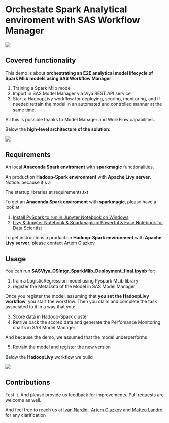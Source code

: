 # Orchestate Spark Analytical enviroment with SAS Workflow Manager


<img src="https://github.com/IvanNardini/Orchestrate-Spark-in-SAS-Viya/raw/master/workflow/workflow.png">


## Covered functionality

This demo is about **orchestrating an E2E analytical model lifecycle of Spark Mlib models using SAS Workflow Manager**

1. Training a Spark Mlib model
2. Import in SAS Model Manager via Viya REST API service
3. Start a HadoopLivy workflow for deploying, scoring, monitoring, and if needed retrain the model in an automated and controlled manner at the same time. 

All this is possible thanks to Model Manager and WorkFlow capabilities.

Below the **high-level architecture of the solution**: 

<img src="https://github.com/IvanNardini/Orchestrate-Spark-in-SAS-Viya/raw/master/spark_governance.png">

## Requirements

An local **Anaconda Spark enviroment** with **sparkmagic** functionalities.

An production **Hadoop-Spark environment** with **Apache Livy server**. Notice: because it's a 

The startup libraries at requirements.txt

To get an **Anaconda Spark enviroment** with **sparkmagic**, please have a look at

1. [Install PySpark to run in Jupyter Notebook on Windows](https://medium.com/@naomi.fridman/install-pyspark-to-run-on-jupyter-notebook-on-windows-4ec2009de21f)
2. [Livy & Jupyter Notebook & Sparkmagic = Powerful & Easy Notebook for Data Scientist](https://blog.chezo.uno/livy-jupyter-notebook-sparkmagic-powerful-easy-notebook-for-data-scientist-a8b72345ea2d)

To get instructions a production **Hadoop-Spark environment** with **Apache Livy server**, please contact [Artem Glazkov](Artem.Glazkov@sas.com)

## Usage 

You can run **SASViya_OSIntgr_SparkMlib_Deployment_final.ipynb** for: 

1. train a LogisticRegression model using Pyspark MLib library
2. register the MetaData of the Model in SAS Model Manager

Once you register the model, assuming that **you set the HadoopLivy workflow**, you start the workflow. Then you claim and complete the task associated to it in a way that you: 

3. Score data in Hadoop-Spark cluster
4. Retrive back the scored data and generate the Perfomance Monitoring charts in SAS Model Manager

And because the demo, we assumed that the model underperforms

5. Retrain the model and register the new version

Below the **HadoopLivy** workflow we build

<img src="https://github.com/IvanNardini/Orchestrate-Spark-in-SAS-Viya/raw/master/workflow/workflow.png">

## Contributions

Test it. And please provide us feedback for improvements. Pull requests are welcome as well.

And feel free to reach us at [Ivan Nardini](ivan.nardini@sas.com ), [Artem Glazkov](Artem.Glazkov@sas.com) and [Matteo Landrò](matteo.landro@sas.com) for any clarification
